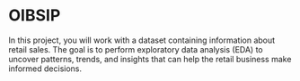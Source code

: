 # OIBSIP
In this project, you will work with a dataset containing information about retail sales. The goal is to perform exploratory data analysis (EDA) to uncover patterns, trends, and insights that can help the retail business make informed decisions.
